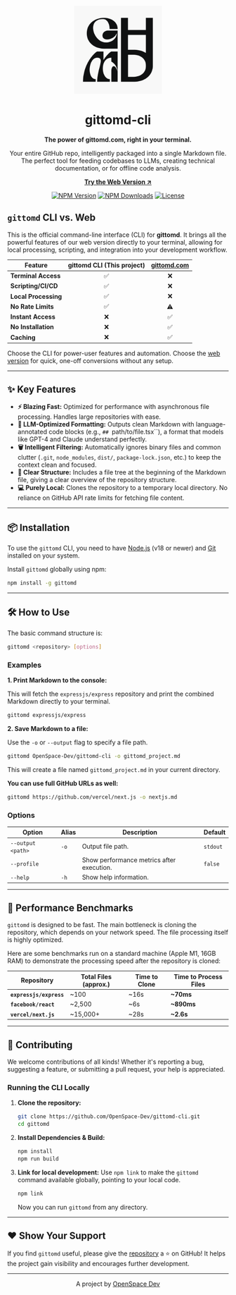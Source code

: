 <div align="center">
  <picture>
    <source media="(prefers-color-scheme: dark)" srcset="https://raw.githubusercontent.com/OpenSpace-Dev/gittomd/main/public/icons/logo_black.png">
    <source media="(prefers-color-scheme: light)" srcset="https://raw.githubusercontent.com/OpenSpace-Dev/gittomd/main/public/icons/logo_white.png">
    <img alt="gittomd Logo" src="https://raw.githubusercontent.com/OpenSpace-Dev/gittomd/main/public/icons/logo_white.png" width="200">
  </picture>
  <h1>gittomd-cli</h1>
  <p><strong>The power of gittomd.com, right in your terminal.</strong></p>
  <p>Your entire GitHub repo, intelligently packaged into a single Markdown file. The perfect tool for feeding codebases to LLMs, creating technical documentation, or for offline code analysis.</p>
  
  <p>
    <a href="https://gittomd.com" target="_blank"><strong>Try the Web Version ↗</strong></a>
  </p>
  
  <p>
    <a href="https://www.npmjs.com/package/gittomd"><img src="https://img.shields.io/npm/v/gittomd.svg" alt="NPM Version"></a>
    <a href="https://www.npmjs.com/package/gittomd"><img src="https://img.shields.io/npm/dt/gittomd.svg" alt="NPM Downloads"></a>
    <a href="https://github.com/OpenSpace-Dev/gittomd-cli/blob/main/LICENSE"><img src="https://img.shields.io/npm/l/gittomd.svg" alt="License"></a>
  </p>
</div>

## `gittomd` CLI vs. Web

This is the official command-line interface (CLI) for **gittomd**. It brings all the powerful features of our web version directly to your terminal, allowing for local processing, scripting, and integration into your development workflow.

| Feature               | **gittomd CLI (This project)** | [**gittomd.com**](https://gittomd.com) |
| --------------------- | :----------------------------: | :------------------------------------: |
| **Terminal Access**   |               ✅               |                   ❌                   |
| **Scripting/CI/CD**   |               ✅               |                   ❌                   |
| **Local Processing**  |               ✅               |                   ❌                   |
| **No Rate Limits**    |               ✅               |                   ⚠️                    |
| **Instant Access**    |               ❌               |                   ✅                   |
| **No Installation**   |               ❌               |                   ✅                   |
| **Caching**           |               ❌               |                   ✅                   |

Choose the CLI for power-user features and automation. Choose the [web version](https://gittomd.com) for quick, one-off conversions without any setup.

---

## ✨ Key Features

*   **⚡ Blazing Fast:** Optimized for performance with asynchronous file processing. Handles large repositories with ease.
*   **🧠 LLM-Optimized Formatting:** Outputs clean Markdown with language-annotated code blocks (e.g., `## `path/to/file.tsx``), a format that models like GPT-4 and Claude understand perfectly.
*   **🗑️ Intelligent Filtering:** Automatically ignores binary files and common clutter (`.git`, `node_modules`, `dist/`, `package-lock.json`, etc.) to keep the context clean and focused.
*   **🌲 Clear Structure:** Includes a file tree at the beginning of the Markdown file, giving a clear overview of the repository structure.
*   **💻 Purely Local:** Clones the repository to a temporary local directory. No reliance on GitHub API rate limits for fetching file content.

---

## 📦 Installation

To use the `gittomd` CLI, you need to have [Node.js](https://nodejs.org/) (v18 or newer) and [Git](https://git-scm.com/) installed on your system.

Install `gittomd` globally using npm:

```bash
npm install -g gittomd
```

---

## 🛠️ How to Use

The basic command structure is:

```bash
gittomd <repository> [options]
```

### Examples

**1. Print Markdown to the console:**

This will fetch the `expressjs/express` repository and print the combined Markdown directly to your terminal.

```bash
gittomd expressjs/express
```

**2. Save Markdown to a file:**

Use the `-o` or `--output` flag to specify a file path.

```bash
gittomd OpenSpace-Dev/gittomd-cli -o gittomd_project.md
```

This will create a file named `gittomd_project.md` in your current directory.

**You can use full GitHub URLs as well:**

```bash
gittomd https://github.com/vercel/next.js -o nextjs.md
```

### Options

| Option             | Alias | Description                                        | Default   |
| ------------------ | ----- | -------------------------------------------------- | --------- |
| `--output <path>`  | `-o`  | Output file path.                                  | `stdout`  |
| `--profile`        |       | Show performance metrics after execution.          | `false`   |
| `--help`           | `-h`  | Show help information.                             |           |

---

## 🚀 Performance Benchmarks

`gittomd` is designed to be fast. The main bottleneck is cloning the repository, which depends on your network speed. The file processing itself is highly optimized.

Here are some benchmarks run on a standard machine (Apple M1, 16GB RAM) to demonstrate the processing speed after the repository is cloned:

| Repository        | Total Files (approx.) | Time to Clone | **Time to Process Files** |
| ----------------- | --------------------- | ------------- | ------------------------- |
| **`expressjs/express`** | ~100                  | ~16s          | **~70ms**                 |
| **`facebook/react`**    | ~2,500                | ~6s           | **~890ms**                |
| **`vercel/next.js`**    | ~15,000+              | ~28s          | **~2.6s**                 |

---

## 🤝 Contributing

We welcome contributions of all kinds! Whether it's reporting a bug, suggesting a feature, or submitting a pull request, your help is appreciated.

### Running the CLI Locally

1.  **Clone the repository:**
    ```bash
    git clone https://github.com/OpenSpace-Dev/gittomd-cli.git
    cd gittomd
    ```

2.  **Install Dependencies & Build:**
    ```bash
    npm install
    npm run build
    ```

3.  **Link for local development:**
    Use `npm link` to make the `gittomd` command available globally, pointing to your local code.
    ```bash
    npm link
    ```
    Now you can run `gittomd` from any directory.

---

## ❤️ Show Your Support

If you find `gittomd` useful, please give the [repository](https://github.com/OpenSpace-Dev/gittomd-cli) a ⭐️ on GitHub! It helps the project gain visibility and encourages further development.

---

<div align="center">
  <p>A project by <a href="https://t.me/openspaceteam">OpenSpace Dev</a></p>
</div>